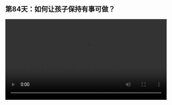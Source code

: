 ## 第84天：如何让孩子保持有事可做？

<video width="100%" controls controlslist="nodownload nofullscreen noremoteplayback" disablePictureInPicture>
  <source src="https://api.keepwork.com/ts-storage/siteFiles/16568/raw#1600115365506session84.webm" type="video/webm">
  <source src="https://api.keepwork.com/ts-storage/siteFiles/16569/raw#1600115375171session84_small.mp4" type="video/mp4" />
   
  你的浏览器不支持播放
</video>


### 字幕

学习，探索，创造其实是每个孩子的天性。 
如何能够让孩子保持做有意义的事情呢？
学龄前的小孩子只要不哭闹，往往都在做有意义的事情。 
上学后，应试教育让很多孩子感到无聊。
再大一点，像网络游戏，短视频，网剧，碳酸饮料，美食等等这些，让人变得麻木。
随着年龄的增长，青少年逐渐丧失了我们与生俱来的学习力和创造力。
但是网络游戏，短视频，网剧，美食等等这些，
又是我们的孩子，包括我们成年人所生活的环境。
那么如何能够让孩子在这样的一个数字世界和物理世界紧密相连的自然界中，
能够仍然拥有生命力，仍然能够去创造属于自己的作品呢？
我认为有三点非常的重要。
第一点，就是能够掌握3D动画和编程的创作工具。
第二点，就是要有一个3D社区，让作品无处不在，并且能获得积极的反馈。
第三点，就是让每一个人都可以当老师。孩子们也可以当老师，大学生也可以当老师。
所以类比一下，一个孩子在上学之前，他的教育实际上是非常成功的。
原因也是三点：一是中文，二是自然界， 三是父母好友的陪伴。
首先一个孩子刚刚出生，他就掌握了一个工具叫做中文。
中文是一种自然语言，也就是描述自然界的语言。除非你没有出生在中国，否则这个工具你是无法更换的。
孩子掌握了这个工具，就可以去产生很多画面，
从而能够去创造和描绘这个自然界。
其次，我们的孩子在上小学之前，是生活在一个3D的，立体的，到处都是新鲜事物的自然界中的。
他从中可以吸取很多的正能量，并且在里边可以去创造，去跑步，去交流。
最后，一个孩子在他上学之前，他的父母，他的好朋友，他周围的玩具一直陪伴在他身边，
都是给他提供了一个样板，或者是当了他的老师，或者是他的父母创造了作品，成为了这个孩子的老师。
遗憾的是，当一个孩子来到了学校开始上学了，你会发现所有这部分内容都在逐渐缺失。
可能只剩下中文了，而中文又不被用于创造，只用于答题。
而除此之外，孩子们大量接触的就是手机电脑，这样能够提供数字世界体验的产品。
在计算机时代的创造，无论是什么学科，无论男女，
都和数字世界，都和计算机脱不了干系。
所以在我看来最重要的是，让学生能够创造属于自己的作品；
在数字世界中，在计算机虚拟世界中，能够让孩子掌握一个像中文这样的，能够有画面感的3D动画与编程的计算机语言。
同时我们不能够让孩子去沉沦在网络游戏，短视频这样的内容中，
我们需要给孩子在虚拟世界中构建一个像自然界这样的，充满正能量的3D作品社区。
同时我们要让大学生，小学生，他们之间，包括家长，老师，
能够相互可以当老师，每个人都有作品，每个人都可以当老师，
孩子可以教你，你也可以教孩子，大学生可以教小学生，小学生也有可能教家长。
所以这是我们对未来教育的基础设施的一个构想。
并且在Paracraft中我们已经把它实现了。

### 动手练习